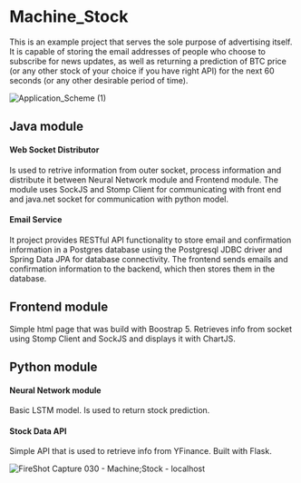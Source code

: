 # Machine_Stock

This is an example project that serves the sole purpose of advertising itself. It is capable of storing the email addresses of people who choose to subscribe for news updates, as well as returning a prediction of BTC price (or any other stock of your choice if you have right API) for the next 60 seconds (or any other desirable period of time).

![Application_Scheme (1)](https://github.com/Stee1yDan/Microservices_App/assets/125751951/ac4cb908-501f-4e93-b243-16929cf172e4)

## Java module

#### Web Socket Distributor

Is used to retrive information from outer socket, process information and distribute it between Neural Network module and Frontend module. The module uses SockJS and Stomp Client for communicating with front end and java.net socket for communication with python model.

#### Email Service

It project provides RESTful API functionality to store email and confirmation information in a Postgres database using the Postgresql JDBC driver and Spring Data JPA for database connectivity. The frontend sends emails and confirmation information to the backend, which then stores them in the database.

## Frontend module

Simple html page that was build with Boostrap 5. Retrieves info from socket using Stomp Client and SockJS and displays it with ChartJS.

## Python module

#### Neural Network module

Basic LSTM model. Is used to return stock prediction.

#### Stock Data API

Simple API that is used to retrieve info from YFinance. Built with Flask.

![FireShot Capture 030 - Machine;Stock - localhost](https://github.com/Stee1yDan/Machine_Stock/assets/125751951/a737d6cf-53f8-4749-9986-abdbdb7ade8f)

